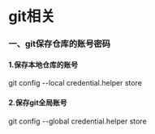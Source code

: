 # git相关

### 一、git保存仓库的账号密码
#### 1.保存本地仓库的账号
git config --local credential.helper store

#### 2.保存git全局账号
git config --global credential.helper store
